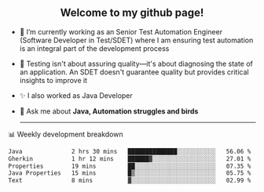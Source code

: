 <h2 align="center">Welcome to my github page!</h2>

- 🔭 I’m currently working as an Senior Test Automation Engineer (Software Developer in Test/SDET) where I am ensuring test automation is an integral part of the development process
- 🎩 Testing isn't about assuring quality—it's about diagnosing the state of an application. An SDET doesn't guarantee quality but provides critical insights to improve it
- ✨ I also worked as Java Developer
- 💬 Ask me about **Java, Automation struggles and birds**
  
  -------
  
📊 Weekly development breakdown

<!--START_SECTION:waka-->

```txt
Java              2 hrs 30 mins   ██████████████░░░░░░░░░░░   56.06 %
Gherkin           1 hr 12 mins    ██████▓░░░░░░░░░░░░░░░░░░   27.01 %
Properties        19 mins         ██░░░░░░░░░░░░░░░░░░░░░░░   07.35 %
Java Properties   15 mins         █▒░░░░░░░░░░░░░░░░░░░░░░░   05.75 %
Text              8 mins          ▓░░░░░░░░░░░░░░░░░░░░░░░░   02.99 %
```

<!--END_SECTION:waka-->
